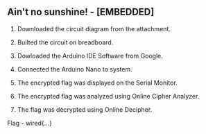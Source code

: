 ## Ain't no sunshine! - [EMBEDDED]

1. Downloaded the circuit diagram from the attachment.

2. Builted the circuit on breadboard.

3. Dowloaded the Arduino IDE Software from Google.

4. Connected the Arduino Nano to system.

5. The encrypted flag was displayed on the Serial Monitor.

6. The encrypted flag was analyzed using Online Cipher Analyzer.

7. The flag was decrypted using Online Decipher.

Flag - wired{...}
